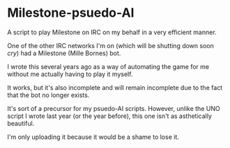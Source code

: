 # Milestone-psuedo-AI
A script to play Milestone on IRC on my behalf in a very efficient manner. 

One of the other IRC networks I'm on (which will be shutting down soon *cry*) had a Milestone (Mille Bornes) bot.

I wrote this several years ago as a way of automating the game for me without me actually having to play it myself.

It works, but it's also incomplete and will remain incomplete due to the fact that the bot no longer exists.

It's sort of a precursor for my psuedo-AI scripts. However, unlike the UNO script I wrote last year (or the year before), this one isn't as asthetically beautiful.

I'm only uploading it because it would be a shame to lose it.
